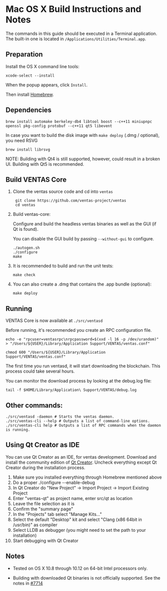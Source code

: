 Mac OS X Build Instructions and Notes
====================================
The commands in this guide should be executed in a Terminal application.
The built-in one is located in `/Applications/Utilities/Terminal.app`.

Preparation
-----------
Install the OS X command line tools:

`xcode-select --install`

When the popup appears, click `Install`.

Then install [Homebrew](http://brew.sh).

Dependencies
----------------------

    brew install automake berkeley-db4 libtool boost --c++11 miniupnpc openssl pkg-config protobuf --c++11 qt5 libevent

In case you want to build the disk image with `make deploy` (.dmg / optional), you need RSVG

    brew install librsvg

NOTE: Building with Qt4 is still supported, however, could result in a broken UI. Building with Qt5 is recommended.

Build VENTAS Core
------------------------

1. Clone the ventas source code and cd into `ventas`

        git clone https://github.com/ventas-project/ventas
        cd ventas

2.  Build ventas-core:

    Configure and build the headless ventas binaries as well as the GUI (if Qt is found).

    You can disable the GUI build by passing `--without-gui` to configure.

        ./autogen.sh
        ./configure
        make

3.  It is recommended to build and run the unit tests:

        make check

4.  You can also create a .dmg that contains the .app bundle (optional):

        make deploy

Running
-------

VENTAS Core is now available at `./src/ventasd`

Before running, it's recommended you create an RPC configuration file.

    echo -e "rpcuser=ventasrpc\nrpcpassword=$(xxd -l 16 -p /dev/urandom)" > "/Users/${USER}/Library/Application Support/VENTAS/ventas.conf"

    chmod 600 "/Users/${USER}/Library/Application Support/VENTAS/ventas.conf"

The first time you run ventasd, it will start downloading the blockchain. This process could take several hours.

You can monitor the download process by looking at the debug.log file:

    tail -f $HOME/Library/Application\ Support/VENTAS/debug.log

Other commands:
-------

    ./src/ventasd -daemon # Starts the ventas daemon.
    ./src/ventas-cli --help # Outputs a list of command-line options.
    ./src/ventas-cli help # Outputs a list of RPC commands when the daemon is running.

Using Qt Creator as IDE
------------------------
You can use Qt Creator as an IDE, for ventas development.
Download and install the community edition of [Qt Creator](https://www.qt.io/download/).
Uncheck everything except Qt Creator during the installation process.

1. Make sure you installed everything through Homebrew mentioned above
2. Do a proper ./configure --enable-debug
3. In Qt Creator do "New Project" -> Import Project -> Import Existing Project
4. Enter "ventas-qt" as project name, enter src/qt as location
5. Leave the file selection as it is
6. Confirm the "summary page"
7. In the "Projects" tab select "Manage Kits..."
8. Select the default "Desktop" kit and select "Clang (x86 64bit in /usr/bin)" as compiler
9. Select LLDB as debugger (you might need to set the path to your installation)
10. Start debugging with Qt Creator

Notes
-----

* Tested on OS X 10.8 through 10.12 on 64-bit Intel processors only.

* Building with downloaded Qt binaries is not officially supported. See the notes in [#7714](https://github.com/bitcoin/bitcoin/issues/7714)
